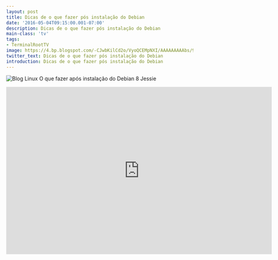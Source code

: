 ```yaml
---
layout: post
title: Dicas de o que fazer pós instalação do Debian
date: '2016-05-04T09:15:00.001-07:00'
description: Dicas de o que fazer pós instalação do Debian
main-class: 'tv'
tags:
- TerminalRootTV
image: https://4.bp.blogspot.com/-CJwbKilCd2o/VyoQCEMpNXI/AAAAAAAAAbs/91UVESPFG7ECE9QgJ5G6_JGO8e4BHkEgwCLcB/s72-c/o-que-fazer-apos-instalacao-do-debian-8-jessie.jpg
twitter_text: Dicas de o que fazer pós instalação do Debian
introduction: Dicas de o que fazer pós instalação do Debian
---
```

![Blog Linux](https://4.bp.blogspot.com/-CJwbKilCd2o/VyoQCEMpNXI/AAAAAAAAAbs/91UVESPFG7ECE9QgJ5G6_JGO8e4BHkEgwCLcB/s640/o-que-fazer-apos-instalacao-do-debian-8-jessie.jpg "Blog Linux")
O que fazer após instalação do Debian 8 Jessie 
<iframe width="715" height="450" src="https://www.youtube.com/embed/mifEI1pBx4s" frameborder="0" allowfullscreen><iframe> 
Foram instalados os aplicativos:
✔ Flash Player
✔ Editor de Vídeo
✔ Java
✔ Compactadores e Descompactadores
✔ Abrir Terminal pelo Caja
✔ Player de Áudio
✔ Player de Vídeo
✔ Tradução do Libre Office
✔ Firefox e Tradução
Foi feita personalização do MATE:
✔ Alteração do Tema
✔ Papel de Parede
✔ Painel Principal
✔ Proteção de Tela
✔ Configuração de Aplicativos Preferenciais
✔ Configuração de Marcadores
Entre outros ajustes...
